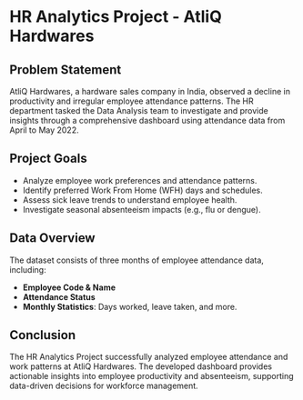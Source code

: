 # HR Analytics Project - AtliQ Hardwares

## Problem Statement
AtliQ Hardwares, a hardware sales company in India, observed a decline in productivity and irregular employee attendance patterns. The HR department tasked the Data Analysis team to investigate and provide insights through a comprehensive dashboard using attendance data from April to May 2022.

## Project Goals
- Analyze employee work preferences and attendance patterns.
- Identify preferred Work From Home (WFH) days and schedules.
- Assess sick leave trends to understand employee health.
- Investigate seasonal absenteeism impacts (e.g., flu or dengue).

## Data Overview
The dataset consists of three months of employee attendance data, including:
- **Employee Code & Name**
- **Attendance Status**
- **Monthly Statistics**: Days worked, leave taken, and more.

## Conclusion
The HR Analytics Project successfully analyzed employee attendance and work patterns at AtliQ Hardwares. The developed dashboard provides actionable insights into employee productivity and absenteeism, supporting data-driven decisions for workforce management.
